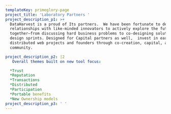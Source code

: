 ```yaml
---
templateKey: primeglory-page
project_title: 'Laboratory Partners '
project_description_p1: >+
  DataHarvest is a proud of Its partners.  We have been fortunate to develop
  relationships with like-minded innovators to actively explore the future
  together—from discussing hard business problems to co-designing solutions in
  design sprints. Designed for Capital partners as well,  invest in early-stage,
  distributed web projects and founders through co-creation, capital, and
  community.

project_description_p2: |2
   Overall themes built on new tool focus:

  *Trust 
  *Reputation
  *Transactions 
  *Distributed 
  *Participation 
  *Portable benefits
  *New Ownership models
project_description_p3: ' '
---
```


